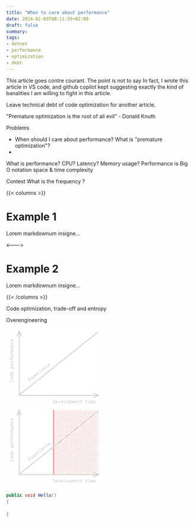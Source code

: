```yaml
---
title: "When to care about performance"
date: 2024-02-03T08:11:55+02:00
draft: false
summary: 
tags: 
- dotnet
- performance
- optimization
- debt
---
```


This article goes contre courant. The point is not to say
In fact, I wrote this article in VS code, and github copilot kept suggesting exactly the kind of banalities I am willing to fight in this article.

Leave technical debt of code optimization for another article.

"Premature optimization is the root of all evil" - Donald Knuth

Problems
- When should I care about performance? What is "premature optimization"?
- 

What is performance? CPU? Latency? Memory usage? 
Performance is 
Big O notation space & time complexity

Context
What is the frequency ?

{{< columns >}} <!-- begin columns block -->
# Example 1
Lorem markdownum insigne...

<---> <!-- magic separator, between columns -->

# Example 2
Lorem markdownum insigne...

{{< /columns >}}

Code optimization, trade-off and entropy

Overengineering

<img style="width:256px" src="perf-vs-dev-time.png" />
<img style="width:256px" src="perf-vs-dev-time-bounded.png" />

```csharp
public void Hello()
{
    
}
```